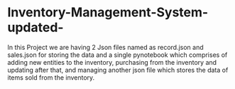 # Inventory-Management-System-updated-
In this Project we are having 2 Json files named as record.json and sales.json for storing the data and a single pynotebook which comprises of adding new entities to the inventory, purchasing from the inventory and updating after that, and managing another json file which stores the data of items sold from the inventory.

